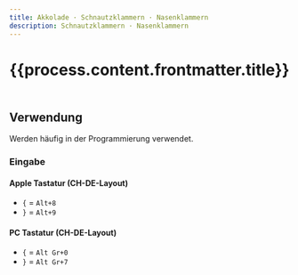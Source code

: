 ```yaml
---
title: Akkolade · Schnautzklammern · Nasenklammern
description: Schnautzklammern · Nasenklammern
---
```



<header>

# {{process.content.frontmatter.title}}

</header>


## Verwendung
Werden häufig in der Programmierung verwendet.  



<div class="box">

### Eingabe
#### Apple Tastatur (CH-DE-Layout)
* `{` = `Alt+8`
* `}` = `Alt+9`

#### PC Tastatur (CH-DE-Layout)
* `{` = `Alt Gr+0`
* `}` = `Alt Gr+7`

</div>
